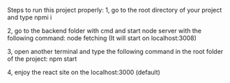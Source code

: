 Steps to run this project properly:
1, go to the root directory of your project and type npmi i

2, go to the backend folder with cmd and start node server with the following command: node fetching      (It will start on localhost:3008)

3, open another terminal and type the following command in the root folder of the project: npm start

4, enjoy the react site on the localhost:3000 (default)
